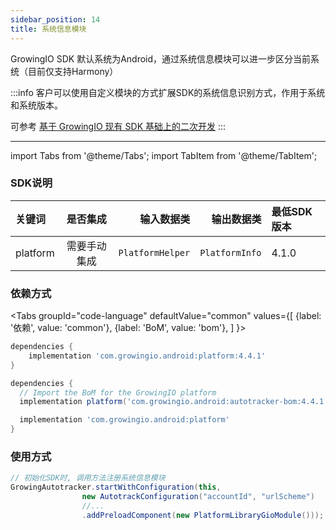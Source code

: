 ```yaml
---
sidebar_position: 14
title: 系统信息模块
---
```


GrowingIO SDK 默认系统为Android，通过系统信息模块可以进一步区分当前系统（目前仅支持Harmony）

:::info
客户可以使用自定义模块的方式扩展SDK的系统信息识别方式，作用于系统和系统版本。

可参考 [基于 GrowingIO 现有 SDK 基础上的二次开发](/blog/custom%20android%20sdk)
:::

--------
import Tabs from '@theme/Tabs';
import TabItem from '@theme/TabItem';

### SDK说明
| 关键词   | 是否集成|  输入数据类 | 输出数据类 | 最低SDK版本 |
| :------- | :------:   | --:|  ---:| :---|
| platform  | 需要手动集成 |`PlatformHelper` | `PlatformInfo` | 4.1.0 |

### 依赖方式
<Tabs
  groupId="code-language"
  defaultValue="common"
  values={[
    {label: '依赖', value: 'common'},
    {label: 'BoM', value: 'bom'},
  ]
}>

<TabItem value="common">

```groovy
dependencies {
	implementation 'com.growingio.android:platform:4.4.1'
}
```
</TabItem>

<TabItem value="bom">

```groovy
dependencies {
  // Import the BoM for the GrowingIO platform
  implementation platform('com.growingio.android:autotracker-bom:4.4.1')

  implementation 'com.growingio.android:platform'
}
```

</TabItem>
</Tabs>

### 使用方式

```java
// 初始化SDK时, 调用方法注册系统信息模块
GrowingAutotracker.startWithConfiguration(this,
                new AutotrackConfiguration("accountId", "urlScheme")
                //...
                .addPreloadComponent(new PlatformLibraryGioModule()));
```
